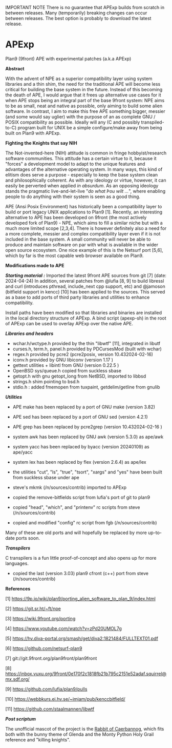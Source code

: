IMPORTANT NOTE
There is no guarantee that APExp builds from scratch in between releases.
Many (temporarily) breaking changes can occur between releases. 
The best option is probably to download the latest release.

# APExp
Plan9 (9front) APE with experimental patches (a.k.a APExp)

**Abstract**


With the advent of NPE as a superior compatibility layer using system libraries
and a thin shim, the need for the traditional APE will become less critical
for building the base system in the future. Instead of this becoming the 
death of APE, I would argue that it frees up alternative use cases for it 
when APE stops being an integral part of the base 9front system: NPE
aims to be as small, neat and native as possible, only aiming to build some
alien software. In contrast, I aim to make this free APE something bigger, 
messier (and some would say uglier) with the purpose of an as complete GNU / POSIX
compatibility as possible. Ideally will any (C and possibly transpiled-to-C) 
program built for UNIX be a simple configure/make away from being built on 
Plan9 with APExp.


**Fighting the Knights that say NIH**


The Not-invented-here (NIH) attitude is common in fringe hobbyist/research
software communities. This attitude has a certain virtue to it, because it
"forces" a development model to adapt to the unique features and advantages
of the alternative operating system. In many ways, this kind of elitism does
serve a purpose - especially to keep the base system clean and philosophically
coherent. As with any ideology or virtue, however, it can easily be perverted
when applied *in absurdum*. As an opposing ideology stands the pragmatic
live-and-let-live "*do what Þou wilt ...*", where enabling people to do anything with
their system is seen as a good thing.


APE (Ansi Posix Environment) has historically been a compatibility layer to
build or port legacy UNIX applications to Plan9 [1]. Recently, an interesting
alternative to APE has been developed on 9front (the most actively developed
fork of Plan9) - NPE, which aims to fill a similar niche but with a much more
limited scope [2,3,4]. There is however definitely also a need for a more
complete, messier and complex compatibility layer even if it is not included
in the base system. A small community will never be able to produce and
maintain software on par with what is available in the wider open source
ecosystem. One nice example of this is the Netsurf port [5,6], which by far is
the most capable web browser available on Plan9.


**Modifications made to APE**


***Starting material :*** Imported the latest 9front APE sources from git [7] (date: 2024-04-24)
In addition, several patches from @lufia [8, 9] to build libressl and curl
(introduces pthread, include_next cpp support, etc) and @jamoson (bitfield support in kencc) [10] has been applied to the
sources. This served as a base to add ports of third party libraries and utilities to enhance compatibility.


Install paths have been modified so that libraries and binaries are installed in the local directory structure of APExp. A bind script (apexp-sh) in the root of APExp can be used to overlay APExp over the native APE.


***Libraries and headers***


- wchar.h/wctype.h provided by the thin "libwtf" [11], integrated in libutf
- curses.h, term.h, panel.h provided by PDCursesMod (built with wchar)
- regex.h provided by pcre2 (pcre2posix, version 10.432024-02-16)
- iconv.h provided by GNU libiconv (version 1.17 )
- gettext utilities + libintl from GNU (version 0.22.5 )
- OpenBSD sys/queue.h copied from suckless sbase
- getopt.h with gnu getopt_long from NetBSD, imported to libbsd
- strings.h shim pointing to bsd.h
- stdio.h : added fmemopen from tuxpaint, getdelim/getline from gnulib


***Utilities***


- APE make has been replaced by a port of GNU make (version 3.82)
- APE sed has been replaced by a port of GNU sed (version 4.2.1)
- APE grep has been replaced by pcre2grep (version 10.432024-02-16 )
- system awk has been replaced by GNU awk (version 5.3.0) as ape/awk
- system yacc has been replaced by byacc (version 20240109) as ape/yacc
- system lex has been replaced by flex (version 2.6.4) as ape/lex
- the utilities "cut", "ls", "true", "tsort", "xargs" and "yes" have been built from suckless sbase under ape
- steve's mkmk (/n/sources/contrib) imported to APExp

- copied the remove-bitfields script from lufia's port of git to plan9
- copied "head", "which", and "printenv" rc scripts from steve (/n/sources/contrib)
- copied and modified "config" rc script from fgb (/n/sources/contrib)

Many of these are old ports and will hopefully be replaced by more up-to-date ports soon.

***Transpilers***


C transpilers is a fun little proof-of-concept and also opens up for more languages.

- copied the last (version 3.03) plan9 cfront (c++) port from steve (/n/sources/contrib)


**References**

[1] https://9p.io/wiki/plan9/porting_alien_software_to_plan_9/index.html

[2] https://git.sr.ht/~ft/npe

[3] https://wiki.9front.org/porting

[4] https://www.youtube.com/watch?v=zPd20UMOL7g

[5] https://hv.diva-portal.org/smash/get/diva2:1821484/FULLTEXT01.pdf

[6] https://github.com/netsurf-plan9

[7] git://git.9front.org/plan9front/plan9front

[8] https://inbox.vuxu.org/9front/0e170f2c1818fb21b795c2151e52adaf.squirrel@mx.sdf.org/

[9] https://github.com/lufia/plan9/pulls

[10] https://webbkurs.ei.hv.se/~imjam/pub/kenccbitfield/

[11] https://github.com/staalmannen/libwtf



***Post scriptum***

The unofficial mascot of the project is the [Rabbit of Caerbannog](https://en.wikipedia.org/wiki/Rabbit_of_Caerbannog),
which fits both with the bunny theme of Glenda and the Monty Python Holy Grail reference and "killing knights".


